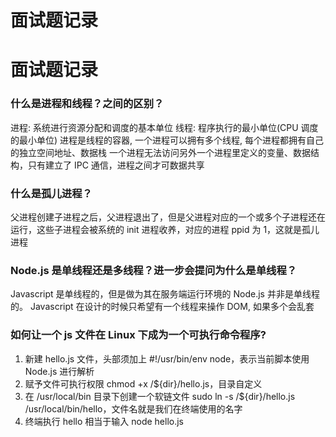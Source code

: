 # 面试题记录


# 面试题记录

### 什么是进程和线程？之间的区别？

进程: 系统进行资源分配和调度的基本单位
线程: 程序执行的最小单位(CPU 调度的最小单位)
进程是线程的容器, 一个进程可以拥有多个线程,
每个进程都拥有自己的独立空间地址、数据栈
一个进程无法访问另外一个进程里定义的变量、数据结构，只有建立了 IPC 通信，进程之间才可数据共享

### 什么是孤儿进程？

父进程创建子进程之后，父进程退出了，但是父进程对应的一个或多个子进程还在运行，这些子进程会被系统的 init 进程收养，对应的进程 ppid 为 1，这就是孤儿进程

### Node.js 是单线程还是多线程？进一步会提问为什么是单线程？

Javascript 是单线程的，但是做为其在服务端运行环境的 Node.js 并非是单线程的。
Javascript 在设计的时候只希望有一个线程来操作 DOM, 如果多个会乱套

### 如何让一个 js 文件在 Linux 下成为一个可执行命令程序?

1. 新建 hello.js 文件，头部须加上 #!/usr/bin/env node，表示当前脚本使用 Node.js 进行解析
2. 赋予文件可执行权限 chmod +x /\${dir}/hello.js，目录自定义
3. 在 /usr/local/bin 目录下创建一个软链文件 sudo ln -s /\${dir}/hello.js /usr/local/bin/hello，文件名就是我们在终端使用的名字
4. 终端执行 hello 相当于输入 node hello.js

